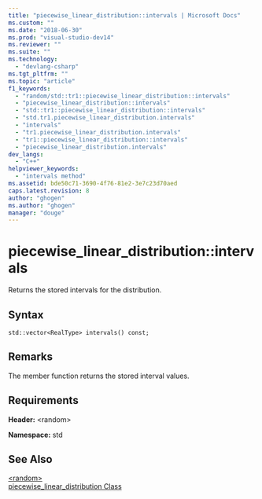 ```yaml
---
title: "piecewise_linear_distribution::intervals | Microsoft Docs"
ms.custom: ""
ms.date: "2018-06-30"
ms.prod: "visual-studio-dev14"
ms.reviewer: ""
ms.suite: ""
ms.technology: 
  - "devlang-csharp"
ms.tgt_pltfrm: ""
ms.topic: "article"
f1_keywords: 
  - "random/std::tr1::piecewise_linear_distribution::intervals"
  - "piecewise_linear_distribution::intervals"
  - "std::tr1::piecewise_linear_distribution::intervals"
  - "std.tr1.piecewise_linear_distribution.intervals"
  - "intervals"
  - "tr1.piecewise_linear_distribution.intervals"
  - "tr1::piecewise_linear_distribution::intervals"
  - "piecewise_linear_distribution.intervals"
dev_langs: 
  - "C++"
helpviewer_keywords: 
  - "intervals method"
ms.assetid: bde50c71-3690-4f76-81e2-3e7c23d70aed
caps.latest.revision: 8
author: "ghogen"
ms.author: "ghogen"
manager: "douge"
---
```

# piecewise_linear_distribution::intervals
Returns the stored intervals for the distribution.  
  
## Syntax  
  
```  
std::vector<RealType> intervals() const;  
```  
  
## Remarks  
 The member function returns the stored interval values.  
  
## Requirements  
 **Header:** \<random>  
  
 **Namespace:** std  
  
## See Also  
 [\<random>](http://msdn.microsoft.com/library/60afc25c-b162-4811-97c1-1b65398d4c57)   
 [piecewise_linear_distribution Class](http://msdn.microsoft.com/library/cd141152-7163-4754-8f98-c6d6500005e0)